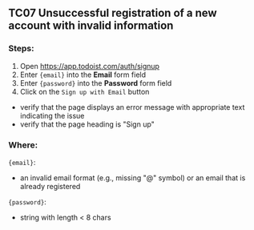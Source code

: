 ## TC07 Unsuccessful registration of a new account with invalid information
### Steps:
1. Open https://app.todoist.com/auth/signup
2. Enter `{email}` into the **Email** form field
3. Enter `{password}` into the **Password** form field
4. Click on the `Sign up with Email` button
* verify that the page displays an error message with appropriate text indicating the issue
* verify that the page heading is "Sign up"

### Where:
`{email}`:
* an invalid email format (e.g., missing "@" symbol) or an email that is already registered 

`{password}`:
* string with length < 8 chars